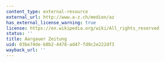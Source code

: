 ```yaml
---
content_type: external-resource
external_url: http://www.a-z.ch/medien/az
has_external_license_warning: true
license: https://en.wikipedia.org/wiki/All_rights_reserved
status: ''
title: Aargauer Zeitung
uid: 03be74de-b8b2-4478-ad47-fd9c2e222df3
wayback_url: ''
---
```

